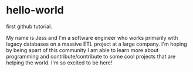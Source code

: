 # hello-world
first github tutorial. 

My name is Jess and I'm a software engineer who works primarily with legacy databases on a massive ETL project at a large company.  I'm hoping by being apart of this community I am able to learn more about programming and contribute/contribute to some cool projects that are helping the world. I'm so excited to be here!
